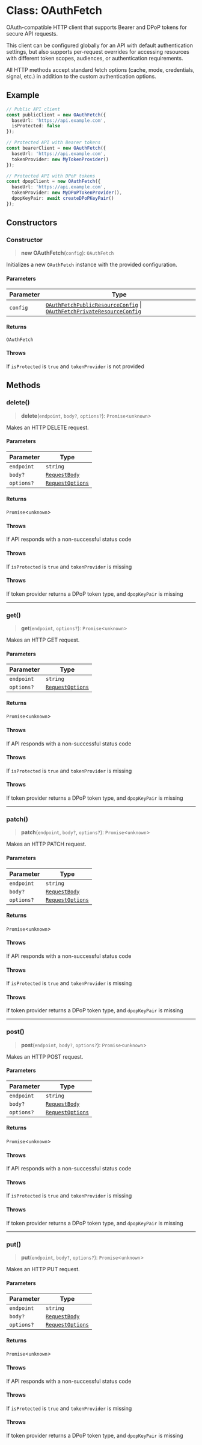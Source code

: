 # Class: OAuthFetch

OAuth-compatible HTTP client that supports Bearer and DPoP tokens for secure API requests.

This client can be configured globally for an API with default authentication settings,
but also supports per-request overrides for accessing resources with different token
scopes, audiences, or authentication requirements.

All HTTP methods accept standard fetch options (cache, mode, credentials, signal, etc.)
in addition to the custom authentication options.

## Example

```ts
// Public API client
const publicClient = new OAuthFetch({
  baseUrl: 'https://api.example.com',
  isProtected: false
});

// Protected API with Bearer tokens
const bearerClient = new OAuthFetch({
  baseUrl: 'https://api.example.com',
  tokenProvider: new MyTokenProvider()
});

// Protected API with DPoP tokens
const dpopClient = new OAuthFetch({
  baseUrl: 'https://api.example.com',
  tokenProvider: new MyDPoPTokenProvider(),
  dpopKeyPair: await createDPoPKeyPair()
});
```

## Constructors

### Constructor

> **new OAuthFetch**(`config`): `OAuthFetch`

Initializes a new `OAuthFetch` instance with the provided configuration.

#### Parameters

| Parameter | Type |
| ------ | ------ |
| `config` | [`OAuthFetchPublicResourceConfig`](../type-aliases/OAuthFetchPublicResourceConfig.md) \| [`OAuthFetchPrivateResourceConfig`](../type-aliases/OAuthFetchPrivateResourceConfig.md) |

#### Returns

`OAuthFetch`

#### Throws

If `isProtected` is `true` and `tokenProvider` is not provided

## Methods

### delete()

> **delete**(`endpoint`, `body?`, `options?`): `Promise`\<`unknown`\>

Makes an HTTP DELETE request.

#### Parameters

| Parameter | Type |
| ------ | ------ |
| `endpoint` | `string` |
| `body?` | [`RequestBody`](../type-aliases/RequestBody.md) |
| `options?` | [`RequestOptions`](../type-aliases/RequestOptions.md) |

#### Returns

`Promise`\<`unknown`\>

#### Throws

If API responds with a non-successful status code

#### Throws

If `isProtected` is `true` and `tokenProvider` is missing

#### Throws

If token provider returns a DPoP token type, and `dpopKeyPair` is missing

***

### get()

> **get**(`endpoint`, `options?`): `Promise`\<`unknown`\>

Makes an HTTP GET request.

#### Parameters

| Parameter | Type |
| ------ | ------ |
| `endpoint` | `string` |
| `options?` | [`RequestOptions`](../type-aliases/RequestOptions.md) |

#### Returns

`Promise`\<`unknown`\>

#### Throws

If API responds with a non-successful status code

#### Throws

If `isProtected` is `true` and `tokenProvider` is missing

#### Throws

If token provider returns a DPoP token type, and `dpopKeyPair` is missing

***

### patch()

> **patch**(`endpoint`, `body?`, `options?`): `Promise`\<`unknown`\>

Makes an HTTP PATCH request.

#### Parameters

| Parameter | Type |
| ------ | ------ |
| `endpoint` | `string` |
| `body?` | [`RequestBody`](../type-aliases/RequestBody.md) |
| `options?` | [`RequestOptions`](../type-aliases/RequestOptions.md) |

#### Returns

`Promise`\<`unknown`\>

#### Throws

If API responds with a non-successful status code

#### Throws

If `isProtected` is `true` and `tokenProvider` is missing

#### Throws

If token provider returns a DPoP token type, and `dpopKeyPair` is missing

***

### post()

> **post**(`endpoint`, `body?`, `options?`): `Promise`\<`unknown`\>

Makes an HTTP POST request.

#### Parameters

| Parameter | Type |
| ------ | ------ |
| `endpoint` | `string` |
| `body?` | [`RequestBody`](../type-aliases/RequestBody.md) |
| `options?` | [`RequestOptions`](../type-aliases/RequestOptions.md) |

#### Returns

`Promise`\<`unknown`\>

#### Throws

If API responds with a non-successful status code

#### Throws

If `isProtected` is `true` and `tokenProvider` is missing

#### Throws

If token provider returns a DPoP token type, and `dpopKeyPair` is missing

***

### put()

> **put**(`endpoint`, `body?`, `options?`): `Promise`\<`unknown`\>

Makes an HTTP PUT request.

#### Parameters

| Parameter | Type |
| ------ | ------ |
| `endpoint` | `string` |
| `body?` | [`RequestBody`](../type-aliases/RequestBody.md) |
| `options?` | [`RequestOptions`](../type-aliases/RequestOptions.md) |

#### Returns

`Promise`\<`unknown`\>

#### Throws

If API responds with a non-successful status code

#### Throws

If `isProtected` is `true` and `tokenProvider` is missing

#### Throws

If token provider returns a DPoP token type, and `dpopKeyPair` is missing
